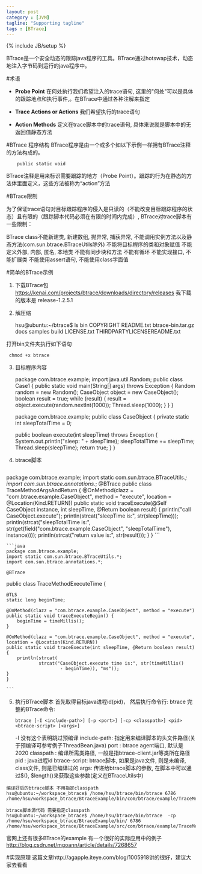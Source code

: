 ```yaml
---
layout: post
category : [JVM]
tagline: "Supporting tagline"
tags : [BTrace]
---
```

{% include JB/setup %}

BTrace是一个安全动态的跟踪java程序的工具。BTrace通过hotswap技术，动态地注入字节码到运行的java程序中。

#术语

 - **Probe Point**
在何处执行我们希望注入的trace语句, 这里的"何处"可以是具体的跟踪地点和执行事件,。在BTrace中通过各种注解来指定 

 - **Trace Actions or Actions** 
我们希望执行的trace语句
 
 - **Action Methods** 
定义在trace脚本中的trace语句, 具体来说就是脚本中的无返回值静态方法

#BTrace 程序结构
BTrace程序是由一个或多个如以下示例一样拥有BTrace注释的方法构成的。

        public static void
        
BTrace注释是用来标识需要跟踪的地方（Probe Point）。跟踪的行为在静态的方法体里面定义，这些方法被称为“action”方法

#BTrace限制

为了保证trace语句对目标跟踪程序的侵入是只读的（不能改变目标跟踪程序的状态）且有限的（跟踪脚本代码必须在有限的时间内完成）, BTrace对trace脚本有一些限制：

BTrace class不能新建类, 新建数组, 抛异常, 捕获异常,
不能调用实例方法以及静态方法(com.sun.btrace.BTraceUtils除外)
不能将目标程序的类和对象赋值
不能定义外部, 内部, 匿名, 本地类
不能有同步块和方法
不能有循环
不能实现接口, 不能扩展类
不能使用assert语句, 不能使用class字面值

#简单的BTrace示例

 1. 下载BTrace包
 https://kenai.com/projects/btrace/downloads/directory/releases
 我下载的版本是  release-1.2.5.1 
 2. 解压缩

     hsu@ubuntu:~/btrace$ ls
     bin                COPYRIGHT    README.txt
     btrace-bin.tar.gz  docs         samples
     build              LICENSE.txt  THIRDPARTYLICENSEREADME.txt

  打开bin文件夹执行如下语句
     
     chmod +x btrace
  

 3. 目标程序内容
	
     package com.btrace.example;
     import java.util.Random;
     public class Case1 {
       public static void main(String[] args) throws Exception {
     		Random random = new Random();
     		CaseObject object = new CaseObject();
     		boolean result = true;
     		while (result) {
     			result = object.execute(random.nextInt(1000));
     			Thread.sleep(1000);
     		}
     	}
     }

	package com.btrace.example;
	public class CaseObject {
	private static int sleepTotalTime = 0;

	public boolean execute(int sleepTime) throws Exception {
		System.out.println("sleep: " + sleepTime);
		sleepTotalTime += sleepTime;
		Thread.sleep(sleepTime);
		return true;
	}
}


 4. btrace脚本
	```java
package com.btrace.example;
import static com.sun.btrace.BTraceUtils.*;
import com.sun.btrace.annotations.*;
@BTrace
public class TraceMethodArgsAndReturn {
@OnMethod(clazz = "com.btrace.example.CaseObject", method = "execute", location = @Location(Kind.RETURN))
public static void traceExecute(@Self CaseObject instance, int sleepTime,
        @Return boolean result) {
    println("call CaseObject.execute");
    println(strcat("sleepTime is:", str(sleepTime)));
    println(strcat("sleepTotalTime is:",
            str(get(field("com.btrace.example.CaseObject", "sleepTotalTime"), instance))));
    println(strcat("return value is:", str(result)));
}
}
	``` 
	
	```java
	package com.btrace.example;
	import static com.sun.btrace.BTraceUtils.*;
	import com.sun.btrace.annotations.*;

	@BTrace
public class TraceMethodExecuteTime {

	@TLS
	static long beginTime;

	@OnMethod(clazz = "com.btrace.example.CaseObject", method = "execute")
	public static void traceExecuteBegin() {
		beginTime = timeMillis();
	}

	@OnMethod(clazz = "com.btrace.example.CaseObject", method = "execute", location = @Location(Kind.RETURN))
	public static void traceExecute(int sleepTime, @Return boolean result) {
		println(strcat(
				strcat("CaseObject.execute time is:", str(timeMillis()
						- beginTime)), "ms"));
	}
	}
	
	```

 5. 执行BTrace脚本
 首先取得目标java进程id(pid)， 然后执行命令行: btrace <pid> <btrace-script> 
 完整的BTrace命令: 
	```shell
	btrace [-I <include-path>] [-p <port>] [-cp <classpath>] <pid> <btrace-script> [<args>]
	```
	-I 没有这个表明跳过预编译
	include-path: 指定用来编译脚本的头文件路径(关于预编译可参考例子ThreadBean.java)
	port : btrace agent端口, 默认是2020
	classpath : 编译所需类路径, 一般是指btrace-client.jar等类所在路径
	pid : java进程id
	btrace-script: btrace脚本, 如果是java文件, 则是未编译, class文件, 则是已编译过的
	args: 传递给btrace脚本的参数, 在脚本中可以通过$(), $length()来获取这些参数(定义在BTraceUtils中)

```shell
编译好后的btrace脚本 不用指定classpath
hsu@ubuntu:~/workspace_btrace$ /home/hsu/btrace/bin/btrace 6786 			 /home/hsu/workspace_btrace/BtraceExample/bin/com/btrace/example/TraceMethodArgsAndReturn.class 

btrace脚本源代码 需要指定classpath
hsu@ubuntu:~/workspace_btrace$ /home/hsu/btrace/bin/btrace  -cp /home/hsu/workspace_btrace/BtraceExample/bin/ 6786  /home/hsu/workspace_btrace/BtraceExample/src/com/btrace/example/TraceMethodArgsAndReturn.java 
```

官网上还有很多BTrace的example
有一个很好的实际应用中的例子 http://blog.csdn.net/mgoann/article/details/7268657
	 
#实现原理
这篇文章http://agapple.iteye.com/blog/1005918讲的很好，建议大家去看看